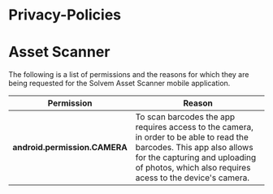 # Privacy-Policies

<h1>
  Asset Scanner
</h1>

<p>
  The following is a list of permissions and the reasons for which they are being requested for the Solvem Asset Scanner mobile application.
</p>

<table>
  <thead>
    <tr>
      <th>
        <b>Permission</b>
      </th>
      <th>
        <b>Reason</b>
      </th>
    </tr>
  </thead>
  <tbody>
    <tr>
      <td>
       <b>android.permission.CAMERA</b>
      </td>
       <td>
       To scan barcodes the app requires access to the camera, in order to be able to read the barcodes. This app also allows for the capturing and uploading of photos, which also requires acess to the device's camera.
      </td>
    </tr>
  </tbody>
</table>
